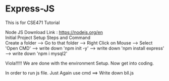 # Express-JS
 This is for CSE471 Tutorial


Node JS Download Link : https://nodejs.org/en </br>
Initial Project Setup Steps and Command </br>
Create a folder --> Go to that folder --> Right Click on Mouse --> Select 'Open CMD'  -->  write down 'npm init -y' --> write down 'npm install express' --> write down 'npm i mysql2'   </br>

Viola!!!!! We are done with the environment Setup. Now get into coding. </br>

In order to run js file. Just Again use cmd ==> Write down bll.js

